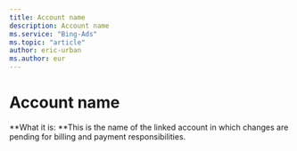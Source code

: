 ```yaml
---
title: Account name
description: Account name
ms.service: "Bing-Ads"
ms.topic: "article"
author: eric-urban
ms.author: eur
---
```


# Account name

**What it is: **This is the name of the linked account in which changes are pending for billing and payment responsibilities.


